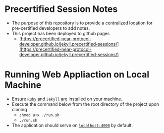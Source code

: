 # Precertified Session Notes
* The purpose of this repository is to provide a centralized location for pre-certified developers to add notes.
* This project has been deployed to github pages
  * [https://precertified-near-protocol-developer.github.io/jekyll.precertified-sessions/](https://precertified-near-protocol-developer.github.io/jekyll.precertified-sessions/)


# Running Web Appliaction on Local Machine
* Ensure [`Ruby` and `Jekyll` are installed](https://curriculeon.github.io/Curriculeon/lectures/jekyll/installation/content.html) on your machine.
* Execute the command below from the root directory of the project upon cloning
    * `chmod u+x ./run.sh`
    * `./run.sh`
* The application should serve on [`localhost:4000`](http://localhost:4000/) by default.
